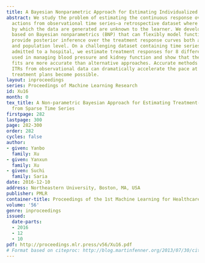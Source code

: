 ```yaml
---
title: A Bayesian Nonparametric Approach for Estimating Individualized Treatment-Response Curves
abstract: We study the problem of estimating the continuous response over time of
  actions from observational time series—a retrospective dataset where the policy
  by which the data are generated are unknown to the learner. We develop a novel method
  based on Bayesian nonparametrics (BNP) that can flexibly model functional data and
  provide posterior inference over the treatment response curves both at the individual
  and population level. On a challenging dataset containing time series from patients
  admitted to a hospital, we estimate treatment responses for 8 different treatments
  used in managing blood pressure and kidney function and show that the resulting
  fits are more accurate than alternative approaches. Accurate methods for obtaining
  ITRs from observational data can dramatically accelerate the pace at which personalized
  treatment plans become possible.
layout: inproceedings
series: Proceedings of Machine Learning Research
id: Xu16
month: 0
tex_title: A Non-parametric Bayesian Approach for Estimating Treatment-Response Curves
  from Sparse Time Series
firstpage: 282
lastpage: 300
page: 282-300
order: 282
cycles: false
author:
- given: Yanbo
  family: Xu
- given: Yanxun
  family: Xu
- given: Suchi
  family: Saria
date: 2016-12-10
address: Northeastern University, Boston, MA, USA
publisher: PMLR
container-title: Proceedings of the 1st Machine Learning for Healthcare Conference
volume: '56'
genre: inproceedings
issued:
  date-parts:
  - 2016
  - 12
  - 10
pdf: http://proceedings.mlr.press/v56/Xu16.pdf
# Format based on citeproc: http://blog.martinfenner.org/2013/07/30/citeproc-yaml-for-bibliographies/
---
```

